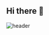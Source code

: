 ## Hi there 👋
![header](https://capsule-render.vercel.app/api?type=waving&color=auto&height=200&section=header&text=ppochacco's%20GITHUB&fontSize=50&animation=twinkling&fontAlign=68&fontAlignY=36)
<!--
**ppochacco/ppochacco** is a ✨ _special_ ✨ repository because its `README.md` (this file) appears on your GitHub profile.

Here are some ideas to get you started:

- 🔭 I’m currently working on ...
- 🌱 I’m currently learning ...
- 👯 I’m looking to collaborate on ...
- 🤔 I’m looking for help with ...
- 💬 Ask me about ...
- 📫 How to reach me: ...
- 😄 Pronouns: ...
- ⚡ Fun fact: ...
-->
